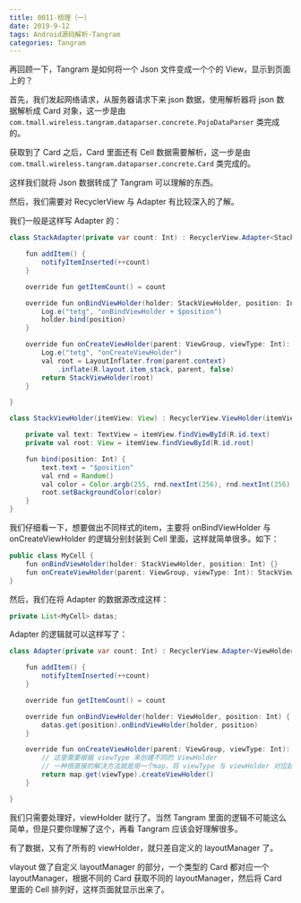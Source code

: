 ```yaml
---
title: 0011-梳理（一）
date: 2019-9-12
tags: Android源码解析-Tangram
categories: Tangram
---
```


再回顾一下，Tangram 是如何将一个 Json 文件变成一个个的 View，显示到页面上的？

首先，我们发起网络请求，从服务器请求下来 json 数据，使用解析器将 json 数据解析成 Card 对象，这一步是由 `com.tmall.wireless.tangram.dataparser.concrete.PojoDataParser` 类完成的。

获取到了 Card 之后，Card 里面还有 Cell 数据需要解析，这一步是由 `com.tmall.wireless.tangram.dataparser.concrete.Card` 类完成的。

这样我们就将 Json 数据转成了 Tangram 可以理解的东西。

然后，我们需要对 RecyclerView 与 Adapter 有比较深入的了解。

我们一般是这样写 Adapter 的：

```java
class StackAdapter(private var count: Int) : RecyclerView.Adapter<StackViewHolder>() {

    fun addItem() {
        notifyItemInserted(++count)
    }

    override fun getItemCount() = count

    override fun onBindViewHolder(holder: StackViewHolder, position: Int) {
        Log.e("tetg", "onBindViewHolder + $position")
        holder.bind(position)
    }

    override fun onCreateViewHolder(parent: ViewGroup, viewType: Int): StackViewHolder {
        Log.e("tetg", "onCreateViewHolder")
        val root = LayoutInflater.from(parent.context)
            .inflate(R.layout.item_stack, parent, false)
        return StackViewHolder(root)
    }

}

class StackViewHolder(itemView: View) : RecyclerView.ViewHolder(itemView) {

    private val text: TextView = itemView.findViewById(R.id.text)
    private val root: View = itemView.findViewById(R.id.root)

    fun bind(position: Int) {
        text.text = "$position"
        val rnd = Random()
        val color = Color.argb(255, rnd.nextInt(256), rnd.nextInt(256), rnd.nextInt(256))
        root.setBackgroundColor(color)
    }
}
```

我们仔细看一下，想要做出不同样式的item，主要将 onBindViewHolder 与 onCreateViewHolder 的逻辑分别封装到 Cell 里面，这样就简单很多。如下：

```java
public class MyCell {
    fun onBindViewHolder(holder: StackViewHolder, position: Int) {}
    fun onCreateViewHolder(parent: ViewGroup, viewType: Int): StackViewHolder {}
}
```

然后，我们在将 Adapter 的数据源改成这样：

```java
private List<MyCell> datas;
```

Adapter 的逻辑就可以这样写了：

```java
class Adapter(private var count: Int) : RecyclerView.Adapter<ViewHolder>() {

    fun addItem() {
        notifyItemInserted(++count)
    }

    override fun getItemCount() = count

    override fun onBindViewHolder(holder: ViewHolder, position: Int) {
        datas.get(position).onBindViewHolder(holder, position)
    }

    override fun onCreateViewHolder(parent: ViewGroup, viewType: Int): StackViewHolder {
        // 这里需要根据 viewType 来创建不同的 ViewHolder
        // 一种很直接的解决方法就是用一个map，将 viewType 与 viewHolder 对应起来
        return map.get(viewType).createViewHolder()
    }

}
```

我们只需要处理好，viewHolder 就行了。当然 Tangram 里面的逻辑不可能这么简单，但是只要你理解了这个，再看 Tangram 应该会好理解很多。

有了数据，又有了所有的 viewHolder，就只差自定义的 layoutManager 了。

vlayout 做了自定义 layoutManager  的部分，一个类型的 Card 都对应一个 layoutManager，根据不同的 Card 获取不同的 layoutManager，然后将 Card 里面的 Cell 排列好，这样页面就显示出来了。
